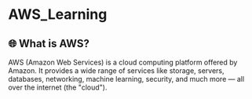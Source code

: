 # AWS_Learning

## 🌐 What is AWS?
AWS (Amazon Web Services) is a cloud computing platform offered by Amazon. It provides a wide range of services like storage, servers, databases, networking, machine learning, security, and much more — all over the internet (the "cloud").
